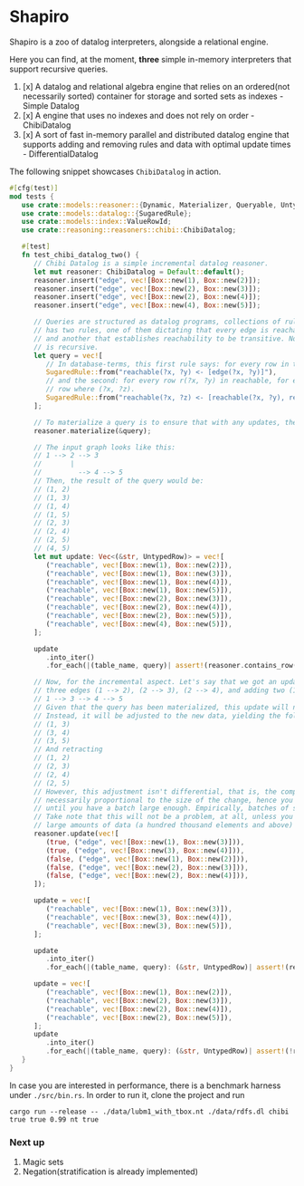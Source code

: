 # Shapiro

Shapiro is a zoo of datalog interpreters, alongside a relational engine.

Here you can find, at the moment, **three** simple in-memory interpreters that support recursive queries.

1. [x] A datalog and relational algebra engine that relies on an ordered(not necessarily sorted) container for
   storage and sorted sets as indexes - Simple Datalog
2. [x] A engine that uses no indexes and does not rely on order - ChibiDatalog
3. [x] A sort of fast in-memory parallel and distributed datalog engine that supports adding and removing rules and data with optimal update times - DifferentialDatalog 

The following snippet showcases `ChibiDatalog` in action.

```rust
#[cfg(test)]
mod tests {
   use crate::models::reasoner::{Dynamic, Materializer, Queryable, UntypedRow};
   use crate::models::datalog::{SugaredRule};
   use crate::models::index::ValueRowId;
   use crate::reasoning::reasoners::chibi::ChibiDatalog;

   #[test]
   fn test_chibi_datalog_two() {
      // Chibi Datalog is a simple incremental datalog reasoner.
      let mut reasoner: ChibiDatalog = Default::default();
      reasoner.insert("edge", vec![Box::new(1), Box::new(2)]);
      reasoner.insert("edge", vec![Box::new(2), Box::new(3)]);
      reasoner.insert("edge", vec![Box::new(2), Box::new(4)]);
      reasoner.insert("edge", vec![Box::new(4), Box::new(5)]);

      // Queries are structured as datalog programs, collections of rules. The following query
      // has two rules, one of them dictating that every edge is reachable from itself
      // and another that establishes reachability to be transitive. Notice how this rule
      // is recursive.
      let query = vec![
         // In database-terms, this first rule says: for every row in the table edge, add it to table reachable
         SugaredRule::from("reachable(?x, ?y) <- [edge(?x, ?y)]"),
         // and the second: for every row r(?x, ?y) in reachable, for every other row s(?y, ?z) in reachable, add a new
         // row where (?x, ?z). 
         SugaredRule::from("reachable(?x, ?z) <- [reachable(?x, ?y), reachable(?y, ?z)]"),
      ];

      // To materialize a query is to ensure that with any updates, the query will remain correct.
      reasoner.materialize(&query);

      // The input graph looks like this:
      // 1 --> 2 --> 3
      //       |
      //         --> 4 --> 5
      // Then, the result of the query would be:
      // (1, 2)
      // (1, 3)
      // (1, 4)
      // (1, 5)
      // (2, 3)
      // (2, 4)
      // (2, 5)
      // (4, 5)
      let mut update: Vec<(&str, UntypedRow)> = vec![
         ("reachable", vec![Box::new(1), Box::new(2)]),
         ("reachable", vec![Box::new(1), Box::new(3)]),
         ("reachable", vec![Box::new(1), Box::new(4)]),
         ("reachable", vec![Box::new(1), Box::new(5)]),
         ("reachable", vec![Box::new(2), Box::new(3)]),
         ("reachable", vec![Box::new(2), Box::new(4)]),
         ("reachable", vec![Box::new(2), Box::new(5)]),
         ("reachable", vec![Box::new(4), Box::new(5)]),
      ];

      update
         .into_iter()
         .for_each(|(table_name, query)| assert!(reasoner.contains_row(table_name, &query)));

      // Now, for the incremental aspect. Let's say that we got an update to our graph, removing
      // three edges (1 --> 2), (2 --> 3), (2 --> 4), and adding two (1 --> 3), (3 --> 4):
      // 1 --> 3 --> 4 --> 5
      // Given that the query has been materialized, this update will not re-run it from scratch.
      // Instead, it will be adjusted to the new data, yielding the following:
      // (1, 3)
      // (3, 4)
      // (3, 5)
      // And retracting
      // (1, 2)
      // (2, 3)
      // (2, 4)
      // (2, 5)
      // However, this adjustment isn't differential, that is, the computation isn't
      // necessarily proportional to the size of the change, hence you should avoid updating
      // until you have a batch large enough. Empirically, batches of size 1-10% are alright.
      // Take note that this will not be a problem, at all, unless you are handling relatively
      // large amounts of data (a hundred thousand elements and above) with complex queries.
      reasoner.update(vec![
         (true, ("edge", vec![Box::new(1), Box::new(3)])),
         (true, ("edge", vec![Box::new(3), Box::new(4)])),
         (false, ("edge", vec![Box::new(1), Box::new(2)])),
         (false, ("edge", vec![Box::new(2), Box::new(3)])),
         (false, ("edge", vec![Box::new(2), Box::new(4)])),
      ]);

      update = vec![
         ("reachable", vec![Box::new(1), Box::new(3)]),
         ("reachable", vec![Box::new(3), Box::new(4)]),
         ("reachable", vec![Box::new(3), Box::new(5)]),
      ];

      update
         .into_iter()
         .for_each(|(table_name, query): (&str, UntypedRow)| assert!(reasoner.contains_row(table_name, &query)));

      update = vec![
         ("reachable", vec![Box::new(1), Box::new(2)]),
         ("reachable", vec![Box::new(2), Box::new(3)]),
         ("reachable", vec![Box::new(2), Box::new(4)]),
         ("reachable", vec![Box::new(2), Box::new(5)]),
      ];
      update
         .into_iter()
         .for_each(|(table_name, query): (&str, UntypedRow)| assert!(!reasoner.contains_row(table_name, &query)));
   }
}

```

In case you are interested in performance, there is a benchmark harness under `./src/bin.rs`. In order to run it, clone the project
and run 

```shell
cargo run --release -- ./data/lubm1_with_tbox.nt ./data/rdfs.dl chibi true true 0.99 nt true
```

### Next up

1. Magic sets
2. Negation(stratification is already implemented)
